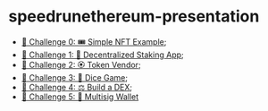 # speedrunethereum-presentation

- [🚩 Challenge 0: 🎟 Simple NFT Example](https://github.com/cadu0xcarbon/scaffold-eth-typescript-challenges/tree/challenge-0-simple-nft);
- [🚩 Challenge 1: 🥩 Decentralized Staking App](https://github.com/cadu0xcarbon/scaffold-eth-typescript-challenges/tree/challenge-1-decentralized-staking);
- [🚩 Challenge 2: 🏵 Token Vendor](https://github.com/cadu0xcarbon/scaffold-eth-typescript-challenges/tree/challenge-2-token-vendor);
- [🚩 Challenge 3: 🎲 Dice Game](https://github.com/cadu0xcarbon/scaffold-eth-typescript-challenges/tree/challenge-3-dice-game);
- [🚩 Challenge 4: ⚖️ Build a DEX](https://github.com/cadu0xcarbon/scaffold-eth-typescript-challenges/tree/challenge-4-dex);
- [🚩 Challenge 5: 👛 Multisig Wallet](https://github.com/cadu0xcarbon/scaffold-eth-examples/tree/meta-multi-sig)
